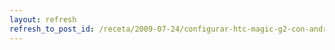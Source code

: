 ```yaml
---
layout: refresh
refresh_to_post_id: /receta/2009-07-24/configurar-htc-magic-g2-con-android-en-debian-gnu-linux
---
```

